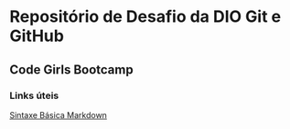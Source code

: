 # Repositório de Desafio da DIO Git e GitHub
## Code Girls Bootcamp

### Links úteis
[Sintaxe Básica Markdown](https://www.markdownguide.org/basic-syntax)
